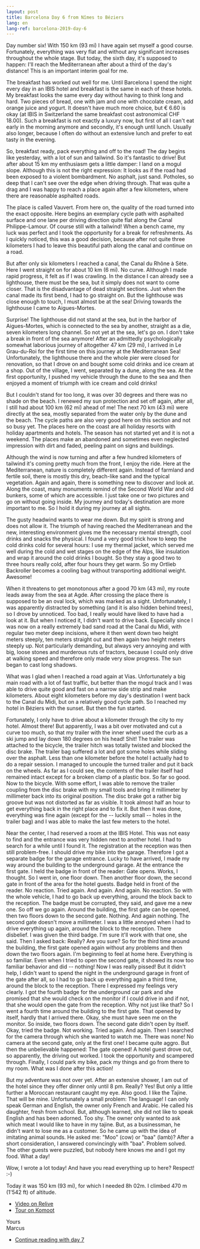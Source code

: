 ```yaml
---
layout: post
title: Barcelona Day 6 from Nîmes to Béziers
lang: en
lang-ref: barcelona-2019-day-6
---
```


Day number six! With 150 km (93 mi) I have again set myself a good course. Fortunately, everything was very flat and without any significant increases throughout the whole stage. But today, the sixth day, it's supposed to happen: I'll reach the Mediterranean after about a third of the day's distance! This is an important interim goal for me.

The breakfast has worked out well for me. Until Barcelona I spend the night every day in an IBIS hotel and breakfast is the same in each of these hotels. My breakfast looks the same every day without having to think long and hard. Two pieces of bread, one with jam and one with chocolate cream, add orange juice and yogurt. It doesn't have much more choice, but € 6.60 is okay (at IBIS in Switzerland the same breakfast cost astronomical CHF 18.00). Such a breakfast is not exactly a luxury now, but first of all I can't eat early in the morning anymore and secondly, it's enough until lunch. Usually also longer, because I often do without an extensive lunch and prefer to eat tasty in the evening.

So, breakfast ready, pack everything and off to the road! The day begins like yesterday, with a lot of sun and tailwind. So it's fantastic to drive! But after about 15 km my enthusiasm gets a little damper: I land on a mogul slope. Although this is not the right expression: It looks as if the road had been exposed to a violent bombardment. No asphalt, just sand. Potholes, so deep that I can't see over the edge when driving through. That was quite a drag and I was happy to reach a place again after a few kilometers, where there are reasonable asphalted roads.

The place is called Vauvert. From here on, the quality of the road turned into the exact opposite. Here begins an exemplary cycle path with asphalted surface and one lane per driving direction quite flat along the Canal Philippe-Lamour. Of course still with a tailwind! When a bench came, my luck was perfect and I took the opportunity for a break for refreshments. As I quickly noticed, this was a good decision, because after not quite three kilometers I had to leave this beautiful path along the canal and continue on a road.

But after only six kilometers I reached a canal, the Canal du Rhône à Sète. Here I went straight on for about 10 km (6 mi). No curve. Although I made rapid progress, it felt as if I was crawling. In the distance I can already see a lighthouse, there must be the sea, but it simply does not want to come closer. That is the disadvantage of dead straight sections. Just when the canal made its first bend, I had to go straight on. But the lighthouse was close enough to touch, I must almost be at the sea! Driving towards the lighthouse I came to Aigues-Mortes.

Surprise! The lighthouse did not stand at the sea, but in the harbor of Aigues-Mortes, which is connected to the sea by another, straight as a die, seven kilometers long channel. So not yet at the sea, let's go on. I don't take a break in front of the sea anymore! After an admittedly psychologically somewhat laborious journey of altogether 47 km (29 mi), I arrived in Le Grau-du-Roi for the first time on this journey at the Mediterranean Sea! Unfortunately, the lighthouse there and the whole pier were closed for renovation, so that I drove on and bought some cold drinks and ice cream at a shop. Out of the village, I went, separated by a dune, along the sea. At the first opportunity, I pushed my vehicle through the dune to the sea and then enjoyed a moment of triumph with ice cream and cold drinks!

But I couldn't stand for too long, it was over 30 degrees and there was no shade on the beach. I renewed my sun protection and set off again, after all, I still had about 100 km (62 mi) ahead of me! The next 70 km (43 mi) were directly at the sea, mostly separated from the water only by the dune and the beach. The cycle paths are also very good here on this section and not so busy yet. The places here on the coast are all holiday resorts with holiday apartments and hotels. The season has not started yet and it is not a weekend. The places make an abandoned and sometimes even neglected impression with dirt and faded, peeling paint on signs and buildings.

Although the wind is now turning and after a few hundred kilometers of tailwind it's coming pretty much from the front, I enjoy the ride. Here at the Mediterranean, nature is completely different again. Instead of farmland and fertile soil, there is mostly this dry, beach-like sand and the typical vegetation. Again and again, there is something new to discover and look at. Along the coast, many monuments remind of the Second World War and old bunkers, some of which are accessible. I just take one or two pictures and go on without going inside. My journey and today's destination are more important to me. So I hold it during my journey at all sights.

The gusty headwind wants to wear me down. But my spirit is strong and does not allow it. The triumph of having reached the Mediterranean and the new, interesting environment gives me the necessary mental strength, cool drinks and snacks the physical. I found a very good trick how to keep the cold drinks cold for several hours: I use my thermal jacket, which served me well during the cold and wet stages on the edge of the Alps, like insulation and wrap it around the cold drinks I bought. So they stay a good two to three hours really cold, after four hours they get warm. So my Ortlieb Backroller becomes a cooling bag without transporting additional weight. Awesome!

When it threatens to get monotonous after a good 70 km (43 mi), my route leads away from the sea at Agde. After crossing the place there is supposed to be an oval lock, which was marked as a sight. Unfortunately, I was apparently distracted by something (and it is also hidden behind trees), so I drove by unnoticed. Too bad, I really would have liked to have had a look at it. But when I noticed it, I didn't want to drive back. Especially since I was now on a really extremely bad sand road at the Canal du Midi, with regular two meter deep incisions, where it then went down two height meters steeply, ten meters straight out and then again two height meters steeply up. Not particularly demanding, but always very annoying and with big, loose stones and murderous ruts of tractors, because I could only drive at walking speed and therefore only made very slow progress. The sun began to cast long shadows.

What was I glad when I reached a road again at Vias. Unfortunately a big main road with a lot of fast traffic, but better than the mogul track and I was able to drive quite good and fast on a narrow side strip and make kilometers. About eight kilometers before my day's destination I went back to the Canal du Midi, but on a relatively good cycle path. So I reached my hotel in Béziers with the sunset. But then the fun started.

Fortunately, I only have to drive about a kilometer through the city to my hotel. Almost there! But apparently, I was a bit over motivated and cut a curve too much, so that my trailer with the inner wheel used the curb as a ski jump and lay down 180 degrees on his head! Shit! The trailer was attached to the bicycle, the trailer hitch was totally twisted and blocked the disc brake. The trailer bag suffered a lot and got some holes while sliding over the asphalt. Less than one kilometer before the hotel I actually had to do a repair session. I managed to uncouple the turned trailer and put it back on the wheels. As far as I could see, the contents of the trailer itself had remained intact except for a broken clamp of a plastic box. So far so good. Now to the bicycle. With some effort, I was able to remove the trailer coupling from the disc brake with my small tools and bring it millimeter by millimeter back into its original position. The disc brake got a rather big groove but was not distorted as far as visible. It took almost half an hour to get everything back in the right place and to fix it. But then it was done, everything was fine again (except for the -- luckily small -- holes in the trailer bag) and I was able to make the last few meters to the hotel.

Near the center, I had reserved a room at the IBIS Hotel. This was not easy to find and the entrance was very hidden next to another hotel. I had to search for a while until I found it. The registration at the reception was then still problem-free. I should drive my bike into the garage. Therefore I got a separate badge for the garage entrance. Lucky to have arrived, I made my way around the building to the underground garage. At the entrance the first gate. I held the badge in front of the reader: Gate opens. Works, I thought. So I went in, one floor down. Then another floor down, the second gate in front of the area for the hotel guests. Badge held in front of the reader. No reaction. Tried again. And again. And again. No reaction. So with the whole vehicle, I had to go back up everything, around the block back to the reception. The badge must be corrupted, they said, and gave me a new one. So off we go again. Around the building, the first gate can be opened, then two floors down to the second gate. Nothing. And again nothing. The second gate doesn't move a millimeter. I was a little annoyed when I had to drive everything up again, around the block to the reception. There disbelief. I was given the third badge. I'm sure it'll work with that one, she said. Then I asked back: Really? Are you sure? So for the third time around the building, the first gate opened again without any problems and then down the two floors again. I'm beginning to feel at home here. Everything is so familiar. Even when I tried to open the second gate, it showed its now too familiar behavior and did -- nothing! Now I was really pissed! But it didn't help, I didn't want to spend the night in the underground garage in front of the gate after all, so I had to go back up everything again a third time, around the block to the reception. There I expressed my feelings very clearly. I got the fourth badge for the underground car park and she promised that she would check on the monitor if I could drive in and if not, that she would open the gate from the reception. Why not just like that? So I went a fourth time around the building to the first gate. That opened by itself, hardly that I arrived there. Okay, she must have seen me on the monitor. So inside, two floors down. The second gate didn't open by itself. Okay, tried the badge. Not working. Tried again. And again. Then I searched for the camera through which she wanted to watch me. There was none! No camera at the second gate, only at the first one! I became quite aggro. But then the unbelievable happened: The gate opened! A hotel guest drove out, so apparently, the driving out worked. I took the opportunity and scampered through. Finally, I could park my bike, pack my things and go from there to my room. What was I done after this action!

But my adventure was not over yet. After an extensive shower, I am out of the hotel since they offer dinner only until 8 pm. Really? Yes! But only a little further a Moroccan restaurant caught my eye. Also good. I like the Tajine. That will be mine. Unfortunately a small problem: The language! I can only speak German and English, the owner only French and Arabic. He called his daughter, fresh from school. But, although learned, she did not like to speak English and has been adorned. Too shy. The owner only wanted to ask which meat I would like to have in my tajine. But, as a businessman, he didn't want to lose me as a customer. So he came up with the idea of imitating animal sounds. He asked me: "Moo" (cow) or "baa" (lamb)? After a short consideration, I answered convincingly with "baa". Problem solved. The other guests were puzzled, but nobody here knows me and I got my food. What a day!

Wow, I wrote a lot today! And have you read everything up to here? Respect! :-)

Today it was 150 km (93 mi), for which I needed 8h 02m. I climbed 470 m (1'542 ft) of altitude.

- [Video on Relive](https://www.relive.cc/view/r10005755893)
- [Tour on Komoot](https://www.komoot.com/tour/68071347/zoom)

Yours  
Marcus

- [Continue reading with day 7](/en/tour/2019/05/23/Barcelona-2019-Day-7/)
